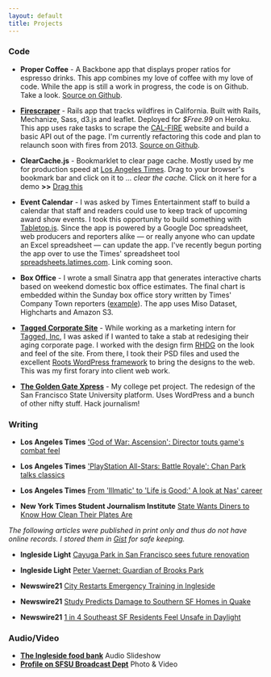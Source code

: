 ```yaml
---
layout: default
title: Projects
---
```


### Code

* __Proper Coffee__ - A Backbone app that displays proper ratios for espresso drinks. This app combines my love of coffee with my love of code. While the app is still a work in progress, the code is on Github. Take a look. [Source on Github](http://github.com/aboutaaron/proper-coffee).

* [__Firescraper__](http://firescraper.herokuapp.com) - Rails app that tracks wildfires in California. Built with Rails, Mechanize, Sass, d3.js and leaflet. Deployed for *$Free.99* on Heroku. This app uses rake tasks to scrape the [CAL-FIRE](http://www.fire.ca.gov/) website and build a basic API out of the page. I'm currently refactoring this code and plan to relaunch soon with fires from 2013. [Source on Github](http://github.com/aboutaaron/fire-scraper).

* __ClearCache.js__ - Bookmarklet to clear page cache. Mostly used by me for production speed at [Los Angeles Times](http://latimes.com). Drag to your browser's bookmark bar and click on it to ... *clear the cache.* Click on it here for a demo __>>__ <a href="javascript:(function(){document.body.appendChild(document.createElement('script')).src='http://aboutaaron.com/js/clearcache.js';})();" class="btn btn-mini">Drag this</a>

* __Event Calendar__ - I was asked by Times Entertainment staff to build a calendar that staff and readers could use to keep track of upcoming award show events. I took this opportunity to build something with [Tabletop.js](http://builtbybalance.com/Tabletop/). Since the app is powered by a Google Doc spreadsheet, web producers and reporters alike — or really anyone who can update an Excel spreadsheet — can update the app. I've recently begun porting the app over to use the Times' spreadsheet tool [spreadsheets.latimes.com](http://spreadsheets.latimes.com). Link coming soon.

* __Box Office__ - I wrote a small Sinatra app that generates interactive charts based on weekend domestic box office estimates. The final chart is embedded within the Sunday box office story written by Times' Company Town reporters ([example](http://www.latimes.com/entertainment/envelope/cotown/la-et-ct-box-office-jack-giant-slayer-20130303,0,682372.story)). The app uses Miso Dataset, Highcharts and Amazon S3.

* [__Tagged Corporate Site__](http://about.tagged.com) - While working as a marketing intern for [Tagged, Inc](http://tagged.com), I was asked if I wanted to take a stab at redesiging their aging corporate page. I worked with the design firm [RHDG](http://rh-dg.com/) on the look and feel of the site. From there, I took their PSD files and used the excellent [Roots WordPress framework](http://www.rootstheme.com/) to bring the designs to the web. This was my first forary into client web work.

* [__The Golden Gate Xpress__](http://goldengatexpress.org) - My college pet project. The redesign of the San Francisco State University platform. Uses WordPress and a bunch of other nifty stuff. Hack journalism!

### Writing

* __Los Angeles Times__ ['God of War: Ascension': Director touts game's combat feel](http://herocomplex.latimes.com/2012/12/06/god-of-war-ascension-director-touts-games-combat-feel/#/0)

* __Los Angeles Times__ ['PlayStation All-Stars: Battle Royale': Chan Park talks classics](http://herocomplex.latimes.com/2012/11/20/playstation-all-stars-battle-royale/#/0)

* __Los Angeles Times__ [From 'Illmatic' to 'Life is Good:' A look at Nas' career](http://www.latimes.com/entertainment/music/posts/la-et-ms-nas-from-illmatic-to-life-is-good,0,7598817.photogallery)

* __New York Times Student Journalism Institute__ [State Wants Diners to Know How Clean Their Plates Are](http://nola11.nytimes-institute.com/2011/05/24/state-wants-diners-to-know-how-clean-their-plates-are/)

*The following articles were published in print only and thus do not have online records. I stored them in [Gist](https://gist.github.com/) for safe keeping.*

* __Ingleside Light__ [Cayuga Park in San Francisco sees future renovation](https://gist.github.com/1491113#file-cayuga_aaronwilliams-markdown)

* __Ingleside Light__ [Peter Vaernet: Guardian of Brooks Park](https://gist.github.com/1491113#file-peterv_aaronwilliams-markdown)

* __Newswire21__ [City Restarts Emergency Training in Ingleside](https://gist.github.com/1491113#file-nert_aaronwilliams-markdown)

* __Newswire21__ [Study Predicts Damage to Southern SF Homes in Quake](https://gist.github.com/1491113#file-quake_aaronwilliams-markdown)

* __Newswire21__ [1 in 4 Southeast SF Residents Feel Unsafe in Daylight](https://gist.github.com/1491113#file-safety_aaronwilliams-markdown)

### Audio/Video

* [__The Ingleside food bank__](http://xpress.sfsu.edu/j395/aaron/publish_to_web/) Audio Slideshow
* [__Profile on SFSU Broadcast Dept__](http://xpress.sfsu.edu/specials/2010f/BECA/fp/qt_embed.html) Photo & Video
